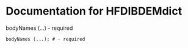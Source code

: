 # Documentation for HFDIBDEMdict

bodyNames (...) - required

```
bodyNames (...); # - required
```

